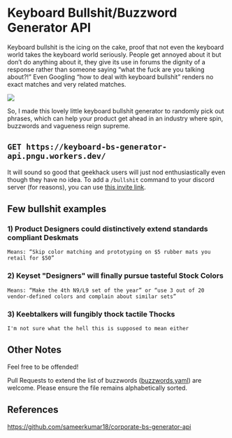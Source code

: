 # Keyboard Bullshit/Buzzword Generator API

Keyboard bullshit is the icing on the cake, proof that not even the keyboard world takes the keyboard world seriously. People get annoyed about it but don’t do anything about it, they give its use in forums the dignity of a response rather than someone saying “what the fuck are you talking about?!” Even Googling “how to deal with keyboard bullshit” renders no exact matches and very related matches.

<img src="https://raw.githubusercontent.com/itspngu/keyboard-bs-generator-api/master/media/bauer-linustechtips.gif">

So, I made this lovely little keyboard bullshit generator to randomly pick out phrases, which can help your product get ahead in an industry where spin, buzzwords and vagueness reign supreme.

## `GET https://keyboard-bs-generator-api.pngu.workers.dev/`

It will sound so good that geekhack users will just nod enthusiastically even though they have no idea. To add a `/bullshit` command to your discord server (for reasons), you can use [this invite link](https://discord.com/api/oauth2/authorize?client_id=878990001046700042&scope=applications.commands).

## Few bullshit examples

### 1) Product Designers could distinctively extend standards compliant Deskmats

`Means: “Skip color matching and prototyping on $5 rubber mats you retail for $50”`

### 2) Keyset "Designers" will finally pursue tasteful Stock Colors

`Means: “Make the 4th N9/L9 set of the year” or “use 3 out of 20 vendor-defined colors and complain about similar sets”`

### 3) Keebtalkers will fungibly thock tactile Thocks

`I'm not sure what the hell this is supposed to mean either`

## Other Notes

Feel free to be offended!

Pull Requests to extend the list of buzzwords ([buzzwords.yaml](`buzzwords.yaml`)) are welcome. Please ensure the file remains alphabetically sorted.

## References

<https://github.com/sameerkumar18/corporate-bs-generator-api>
